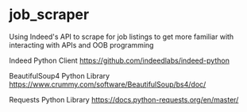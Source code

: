 # job_scraper
Using Indeed's API to scrape for job listings to get more familiar with interacting with APIs and OOB programming

Indeed Python Client
https://github.com/indeedlabs/indeed-python

BeautifulSoup4 Python Library
https://www.crummy.com/software/BeautifulSoup/bs4/doc/

Requests Python Library
https://docs.python-requests.org/en/master/
